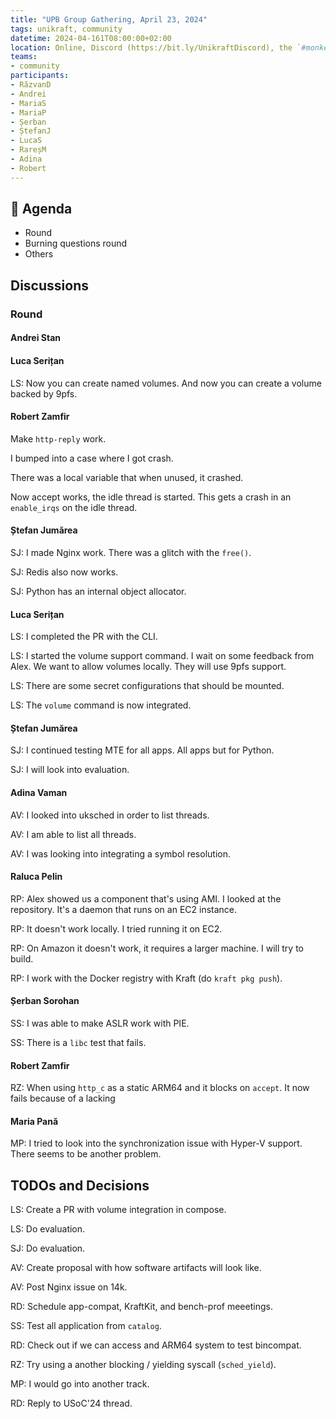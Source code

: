 ```yaml
---
title: "UPB Group Gathering, April 23, 2024"
tags: unikraft, community
datetime: 2024-04-161T08:00:00+02:00
location: Online, Discord (https://bit.ly/UnikraftDiscord), the `#monkey-business` voice channel
teams:
- community
participants:
- RăzvanD
- Andrei
- MariaS
- MariaP
- Șerban
- ȘtefanJ
- LucaS
- RareșM
- Adina
- Robert
---
```


## :dart: Agenda

- Round
- Burning questions round
- Others

## Discussions

### Round

#### Andrei Stan

#### Luca Serițan

LS: Now you can create named volumes.
And now you can create a volume backed by 9pfs.

#### Robert Zamfir

Make `http-reply` work.

I bumped into a case where I got crash.

There was a local variable that when unused, it crashed.

Now accept works, the idle thread is started.
This gets a crash in an `enable_irqs` on the idle thread.

#### Ștefan Jumărea

SJ: I made Nginx work.
There was a glitch with the `free()`.

SJ: Redis also now works.

SJ: Python has an internal object allocator.

#### Luca Serițan

LS: I completed the PR with the CLI.

LS: I started the volume support command.
I wait on some feedback from Alex.
We want to allow volumes locally.
They will use 9pfs support.

LS: There are some secret configurations that should be mounted.

LS: The `volume` command is now integrated.

#### Ștefan Jumărea

SJ: I continued testing MTE for all apps.
All apps but for Python.

SJ: I will look into evaluation.

#### Adina Vaman

AV: I looked into uksched in order to list threads.

AV: I am able to list all threads.

AV: I was looking into integrating a symbol resolution.

#### Raluca Pelin

RP: Alex showed us a component that's using AMI.
I looked at the repository.
It's a daemon that runs on an EC2 instance.

RP: It doesn't work locally.
I tried running it on EC2.

RP: On Amazon it doesn't work, it requires a larger machine.
I will try to build.

RP: I work with the Docker registry with Kraft (do `kraft pkg push`).

#### Șerban Sorohan

SS: I was able to make ASLR work with PIE.

SS: There is a `libc` test that fails.

#### Robert Zamfir

RZ: When using `http_c` as a static ARM64 and it blocks on `accept`.
It now fails because of a lacking 

#### Maria Pană

MP: I tried to look into the synchronization issue with Hyper-V support.
There seems to be another problem.

## TODOs and Decisions

LS: Create a PR with volume integration in compose.

LS: Do evaluation.

SJ: Do evaluation.

AV: Create proposal with how software artifacts will look like.

AV: Post Nginx issue on 14k.

RD: Schedule app-compat, KraftKit, and bench-prof meeetings.

SS: Test all application from `catalog`.

RD: Check out if we can access and ARM64 system to test bincompat.

RZ: Try using a another blocking / yielding syscall (`sched_yield`).

MP: I would go into another track.

RD: Reply to USoC'24 thread.
